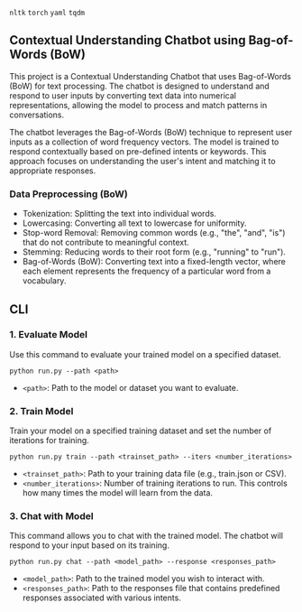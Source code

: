 `nltk` `torch` `yaml` `tqdm`

## Contextual Understanding Chatbot using Bag-of-Words (BoW)
This project is a Contextual Understanding Chatbot that uses Bag-of-Words (BoW) for text processing. The chatbot is designed to understand and respond to user inputs by converting text data into numerical representations, allowing the model to process and match patterns in conversations.

The chatbot leverages the Bag-of-Words (BoW) technique to represent user inputs as a collection of word frequency vectors. The model is trained to respond contextually based on pre-defined intents or keywords. This approach focuses on understanding the user's intent and matching it to appropriate responses.

### Data Preprocessing (BoW)
* Tokenization: Splitting the text into individual words.
* Lowercasing: Converting all text to lowercase for uniformity.
* Stop-word Removal: Removing common words (e.g., "the", "and", "is") that do not contribute to meaningful context.
* Stemming: Reducing words to their root form (e.g., "running" to "run").
* Bag-of-Words (BoW): Converting text into a fixed-length vector, where each element represents the frequency of a particular word from a vocabulary.

## CLI
### 1. Evaluate Model
Use this command to evaluate your trained model on a specified dataset.
```
python run.py --path <path>
```
* `<path>`: Path to the model or dataset you want to evaluate.

### 2. Train Model
Train your model on a specified training dataset and set the number of iterations for training.
```
python run.py train --path <trainset_path> --iters <number_iterations>
```
* `<trainset_path>`: Path to your training data file (e.g., train.json or CSV).
* `<number_iterations>`: Number of training iterations to run. This controls how many times the model will learn from the data.

### 3. Chat with Model
This command allows you to chat with the trained model. The chatbot will respond to your input based on its training.
```
python run.py chat --path <model_path> --response <responses_path>
```
* `<model_path>`: Path to the trained model you wish to interact with.
* `<responses_path>`: Path to the responses file that contains predefined responses associated with various intents.
